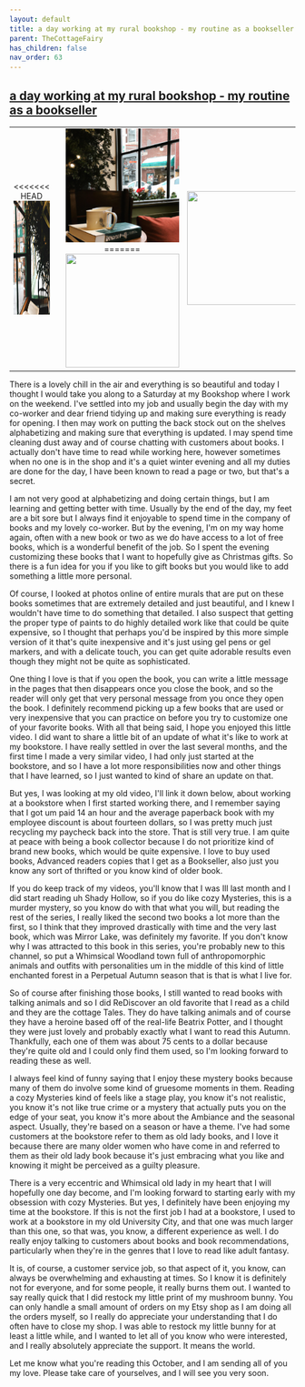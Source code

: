 ```yaml
---
layout: default
title: a day working at my rural bookshop - my routine as a bookseller
parent: TheCottageFairy
has_children: false
nav_order: 63
---
```


## [a day working at my rural bookshop - my routine as a bookseller](https://www.youtube.com/watch?v=rHR6hcGoR8Q)

<div>
<table align="center">
	<tr>
		<td align="center">
<<<<<<< HEAD
			<img src="../../assets/cottage_fairy_ai_generated_photos/a_day_working_at_my_rural_bookshop_-_my_routine_as_a_bookseller-[rHR6hcGoR8Q]/generated_00.png" height="200" width="200"/>
		</td>
		<td align="center">
			<img src="../../assets/cottage_fairy_ai_generated_photos/a_day_working_at_my_rural_bookshop_-_my_routine_as_a_bookseller-[rHR6hcGoR8Q]/generated_01.png" height="200" width="200"/>
		</td>
		<td align="center">
			<img src="../../assets/cottage_fairy_ai_generated_photos/a_day_working_at_my_rural_bookshop_-_my_routine_as_a_bookseller-[rHR6hcGoR8Q]/generated_02.png" height="200" width="200"/>
=======
			<img src="../../posters/a_day_working_at_my_rural_bookshop_-_my_routine_as_a_bookseller-[rHR6hcGoR8Q]/generated_00.png" height="200" width="200"/>
		</td>
		<td align="center">
			<img src="../../posters/a_day_working_at_my_rural_bookshop_-_my_routine_as_a_bookseller-[rHR6hcGoR8Q]/generated_01.png" height="200" width="200"/>
		</td>
		<td align="center">
			<img src="../../posters/a_day_working_at_my_rural_bookshop_-_my_routine_as_a_bookseller-[rHR6hcGoR8Q]/generated_02.png" height="200" width="200"/>
>>>>>>> ffe52613361410ad9d371a0f80e81de4dd24175f
		</td>
	</tr>
</table>
</div>

There is a lovely chill in the air and everything is so beautiful and today I thought I would take you along to a Saturday at my Bookshop where I work on the weekend. I've settled into my job and usually begin the day with my co-worker and dear friend tidying up and making sure everything is ready for opening. I then may work on putting the back stock out on the shelves alphabetizing and making sure that everything is updated. I may spend time cleaning dust away and of course chatting with customers about books. I actually don't have time to read while working here, however sometimes when no one is in the shop and it's a quiet winter evening and all my duties are done for the day, I have been known to read a page or two, but that's a secret.

I am not very good at alphabetizing and doing certain things, but I am learning and getting better with time. Usually by the end of the day, my feet are a bit sore but I always find it enjoyable to spend time in the company of books and my lovely co-worker. But by the evening, I'm on my way home again, often with a new book or two as we do have access to a lot of free books, which is a wonderful benefit of the job. So I spent the evening customizing these books that I want to hopefully give as Christmas gifts. So there is a fun idea for you if you like to gift books but you would like to add something a little more personal.

Of course, I looked at photos online of entire murals that are put on these books sometimes that are extremely detailed and just beautiful, and I knew I wouldn't have time to do something that detailed. I also suspect that getting the proper type of paints to do highly detailed work like that could be quite expensive, so I thought that perhaps you'd be inspired by this more simple version of it that's quite inexpensive and it's just using gel pens or gel markers, and with a delicate touch, you can get quite adorable results even though they might not be quite as sophisticated.

One thing I love is that if you open the book, you can write a little message in the pages that then disappears once you close the book, and so the reader will only get that very personal message from you once they open the book. I definitely recommend picking up a few books that are used or very inexpensive that you can practice on before you try to customize one of your favorite books. With all that being said, I hope you enjoyed this little video. I did want to share a little bit of an update of what it's like to work at my bookstore. I have really settled in over the last several months, and the first time I made a very similar video, I had only just started at the bookstore, and so I have a lot more responsibilities now and other things that I have learned, so I just wanted to kind of share an update on that.

But yes, I was looking at my old video, I'll link it down below, about working at a bookstore when I first started working there, and I remember saying that I got um paid 14 an hour and the average paperback book with my employee discount is about fourteen dollars, so I was pretty much just recycling my paycheck back into the store. That is still very true. I am quite at peace with being a book collector because I do not prioritize kind of brand new books, which would be quite expensive. I love to buy used books, Advanced readers copies that I get as a Bookseller, also just you know any sort of thrifted or you know kind of older book.

If you do keep track of my videos, you'll know that I was Ill last month and I did start reading uh Shady Hollow, so if you do like cozy Mysteries, this is a murder mystery, so you know do with that what you will, but reading the rest of the series, I really liked the second two books a lot more than the first, so I think that they improved drastically with time and the very last book, which was Mirror Lake, was definitely my favorite. If you don't know why I was attracted to this book in this series, you're probably new to this channel, so put a Whimsical Woodland town full of anthropomorphic animals and outfits with personalities um in the middle of this kind of little enchanted forest in a Perpetual Autumn season that is that is what I live for.

So of course after finishing those books, I still wanted to read books with talking animals and so I did ReDiscover an old favorite that I read as a child and they are the cottage Tales. They do have talking animals and of course they have a heroine based off of the real-life Beatrix Potter, and I thought they were just lovely and probably exactly what I want to read this Autumn. Thankfully, each one of them was about 75 cents to a dollar because they're quite old and I could only find them used, so I'm looking forward to reading these as well.

I always feel kind of funny saying that I enjoy these mystery books because many of them do involve some kind of gruesome moments in them. Reading a cozy Mysteries kind of feels like a stage play, you know it's not realistic, you know it's not like true crime or a mystery that actually puts you on the edge of your seat, you know it's more about the Ambiance and the seasonal aspect. Usually, they're based on a season or have a theme. I've had some customers at the bookstore refer to them as old lady books, and I love it because there are many older women who have come in and referred to them as their old lady book because it's just embracing what you like and knowing it might be perceived as a guilty pleasure.

There is a very eccentric and Whimsical old lady in my heart that I will hopefully one day become, and I'm looking forward to starting early with my obsession with cozy Mysteries. But yes, I definitely have been enjoying my time at the bookstore. If this is not the first job I had at a bookstore, I used to work at a bookstore in my old University City, and that one was much larger than this one, so that was, you know, a different experience as well. I do really enjoy talking to customers about books and book recommendations, particularly when they're in the genres that I love to read like adult fantasy.

It is, of course, a customer service job, so that aspect of it, you know, can always be overwhelming and exhausting at times. So I know it is definitely not for everyone, and for some people, it really burns them out. I wanted to say really quick that I did restock my little print of my mushroom bunny. You can only handle a small amount of orders on my Etsy shop as I am doing all the orders myself, so I really do appreciate your understanding that I do often have to close my shop. I was able to restock my little bunny for at least a little while, and I wanted to let all of you know who were interested, and I really absolutely appreciate the support. It means the world.

Let me know what you're reading this October, and I am sending all of you my love. Please take care of yourselves, and I will see you very soon.